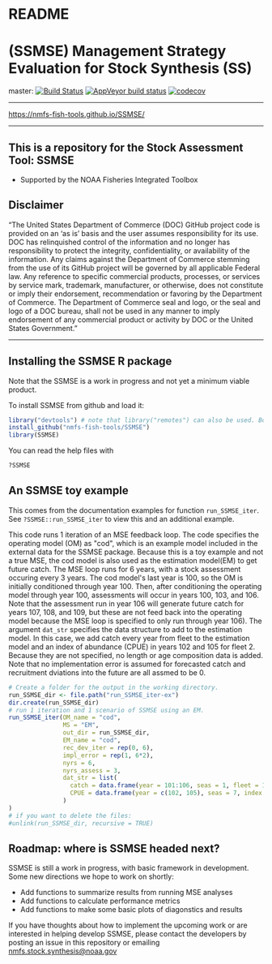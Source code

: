 # README

# (SSMSE) Management Strategy Evaluation for Stock Synthesis (SS)

master:
[![Build Status](https://travis-ci.org/nmfs-fish-tools/SSMSE.svg?branch=master)](https://travis-ci.org/nmfs-fish-tools/SSMSE)
[![AppVeyor build status](https://ci.appveyor.com/api/projects/status/github/nmfs-fish-tools/SSMSE?branch=master&svg=true)](https://ci.appveyor.com/project/nmfs-fish-tools/SSMSE)
[![codecov](https://codecov.io/gh/nmfs-fish-tools/SSMSE/branch/master/graph/badge.svg)](https://codecov.io/gh/nmfs-fish-tools/SSMSE)


**************

https://nmfs-fish-tools.github.io/SSMSE/


**************

## This is a repository for the Stock Assessment Tool: SSMSE
- Supported by the NOAA Fisheries Integrated Toolbox


## Disclaimer

“The United States Department of Commerce (DOC) GitHub project code is provided on an ‘as is’ basis and the user assumes responsibility for its use. DOC has relinquished control of the information and no longer has responsibility to protect the integrity, confidentiality, or availability of the information. Any claims against the Department of Commerce stemming from the use of its GitHub project will be governed by all applicable Federal law. Any reference to specific commercial products, processes, or services by service mark, trademark, manufacturer, or otherwise, does not constitute or imply their endorsement, recommendation or favoring by the Department of Commerce. The Department of Commerce seal and logo, or the seal and logo of a DOC bureau, shall not be used in any manner to imply endorsement of any commercial product or activity by DOC or the United States Government.”

<!-- - This project code is made available through GitHub but is managed by NOAA at
 https://vlab.ncep.noaa.gov/redmine/projects/integrated-fisheries-toolbox/files -->

***** *******

Installing the SSMSE R package
---------

Note that the SSMSE is a work in progress and not yet a minimum viable product.

To install SSMSE from github and load it:
``` r
library("devtools") # note that library("remotes") can also be used. Both can access `install_github`. 
install_github("nmfs-fish-tools/SSMSE")
library(SSMSE)
```
You can read the help files with

``` r
?SSMSE
```

An SSMSE toy example
---------

This comes from the documentation examples for function `run_SSMSE_iter`. See `?SSMSE::run_SSMSE_iter` to view this and an additional example.

This code runs 1 iteration of an MSE feedback loop. The code specifies the operating model (OM) as "cod", which is an example model included in the external data for the SSMSE package. Because this is a toy example and not a true MSE, the cod model is also used as the estimation model(EM) to get future catch. The MSE loop runs for 6 years, with a stock assessment occuring every 3 years. The cod model's last year is 100, so the OM is initially conditioned through year 100. Then, after conditioning the operating model through year 100, assessments will occur in years 100, 103, and 106. Note that the assessment run in year 106 will generate future catch for years 107, 108, and 109, but these are not feed back into the operating model because the MSE loop is specified to only run through year 106). The argument `dat_str` specifies the data structure to add to the estimation model. In this case, we add catch every year from fleet to the estimation model and an index of abundance (CPUE) in years 102 and 105 for fleet 2. Because they are not specified, no length or age composition data is added. Note that no implementation error is assumed for forecasted catch and recruitment dviations into the future are all assmed to be 0.

```r
# Create a folder for the output in the working directory.
run_SSMSE_dir <- file.path("run_SSMSE_iter-ex")
dir.create(run_SSMSE_dir)
# run 1 iteration and 1 scenario of SSMSE using an EM.
run_SSMSE_iter(OM_name = "cod",
               MS = "EM",
               out_dir = run_SSMSE_dir,
               EM_name = "cod",
               rec_dev_iter = rep(0, 6),
               impl_error = rep(1, 6*2),
               nyrs = 6,
               nyrs_assess = 3,
               dat_str = list(
                 catch = data.frame(year = 101:106, seas = 1, fleet = 1),
                 CPUE = data.frame(year = c(102, 105), seas = 7, index = 2)
               )
)
# if you want to delete the files:
#unlink(run_SSMSE_dir, recursive = TRUE)

```

Roadmap: where is SSMSE headed next?
---------

SSMSE is still a work in progress, with basic framework in development. Some new directions we hope to work on shortly:

 - Add functions to summarize results from running MSE analyses
 - Add functions to calculate performance metrics
 - Add functions to make some basic plots of diagonstics and results

If you have thoughts about how to implement the upcoming work or are interested in helping develop SSMSE, please contact the developers by posting an issue in this repository or emailing nmfs.stock.synthesis@noaa.gov



